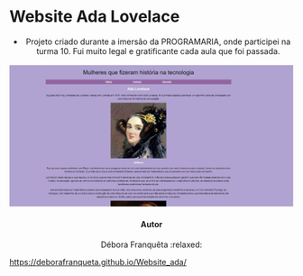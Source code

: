 <p align="center"><h1>Website Ada Lovelace</h1>

- <p align="center">Projeto criado durante a imersão da PROGRAMARIA, onde participei na turma 10. Fui muito legal e gratificante cada aula que foi passada.</p>

<p align="center">
  <img src="img/adalovalece.JPG" alt="Website"/>

  <h4 align="center">Autor</h4>
  <p align="center">Débora Franquêta :relaxed: </p>
  

https://deborafranqueta.github.io/Website_ada/
